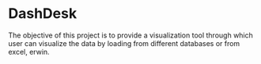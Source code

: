 # DashDesk
The objective of this project is to provide a visualization tool through which user can visualize the data by loading from different databases
or from excel, erwin.
